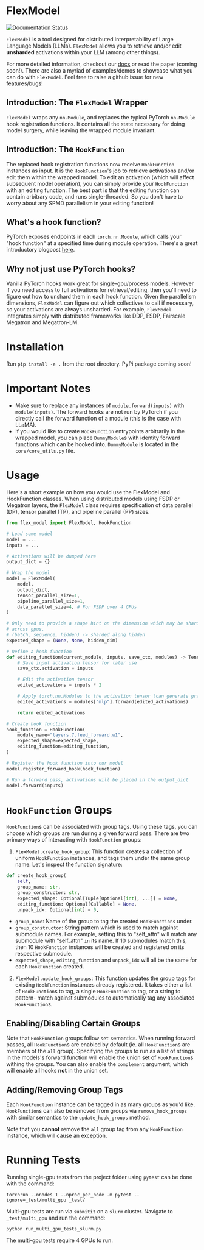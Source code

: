 # FlexModel
[![Documentation Status](https://readthedocs.org/projects/flexmodel/badge/?version=latest)](https://flexmodel.readthedocs.io/en/latest/)

`FlexModel` is a tool designed for distributed interpretability of Large
Language Models (LLMs). `FlexModel` allows you to retrieve and/or edit
**unsharded** activations within your LLM (among other things).

For more detailed information, checkout our [docs](https://flexmodel.readthedocs.io/en/latest/)
or read the paper (coming soon!). There are also a myriad of examples/demos
to showcase what you can do with `FlexModel`. Feel free to raise a github issue
for new features/bugs!

## Introduction: The `FlexModel` Wrapper
`FlexModel` wraps any `nn.Module`, and replaces the typical PyTorch
`nn.Module` hook registration functions. It contains all the state necessary
for doing model surgery, while leaving the wrapped module invariant.

## Introduction: The `HookFunction`
The replaced hook registration functions now receive `HookFunction` instances
as input. It is the `HookFunction`'s job to retrieve activations and/or
edit them within the wrapped model. To edit an activation (which will affect
subsequent model operation), you can simply provide your `HookFunction` with
an editing function. The best part is that the editing function can contain
arbitrary code, and runs single-threaded. So you don't have to worry about any
SPMD parallelism in your editing function!

## What's a hook function?
PyTorch exposes endpoints in each `torch.nn.Module`, which calls your
"hook function" at a specified time during module operation. There's a great
introductory blogpost
[here](https://web.stanford.edu/~nanbhas/blog/forward-hooks-pytorch/).

## Why not just use PyTorch hooks?
Vanilla PyTorch hooks work great for single-gpu/process models. However if you
need access to full activations for retrieval/editing, then you'll need to
figure out how to unshard them in each hook function. Given the parallelism
dimensions, `FlexModel` can figure out which collectives to call if necessary,
so your activations are always unsharded. For example, `FlexModel` integrates
simply with distributed frameworks like DDP, FSDP, Fairscale Megatron and
Megatron-LM.


# Installation
Run `pip install -e .` from the root directory. PyPi package coming soon!


# Important Notes
- Make sure to replace any instances of `module.forward(inputs)` with
`module(inputs)`. The forward hooks are not run by PyTorch if you directly call
the forward function of a module (this is the case with LLaMA).
- If you would like to create `HookFunction` entrypoints arbitrarily in the
wrapped model, you can place `DummyModule`s with identity forward functions
which can be hooked into. `DummyModule` is located in the `core/core_utils.py`
file.


# Usage
Here's a short example on how you would use the FlexModel and HookFunction
classes. When using distributed models using FSDP or Megatron layers, the
`FlexModel` class requires specification of data parallel (DP), tensor parallel
(TP), and pipeline parallel (PP) sizes.
```python
from flex_model import FlexModel, HookFunction

# Load some model
model = ...
inputs = ...

# Activations will be dumped here
output_dict = {}

# Wrap the model
model = FlexModel(
    model,
    output_dict,
    tensor_parallel_size=1,
    pipeline_parallel_size=1,
    data_parallel_size=4, # For FSDP over 4 GPUs
)

# Only need to provide a shape hint on the dimension which may be sharded
# across gpus.
# (batch, sequence, hidden) -> sharded along hidden
expected_shape = (None, None, hidden_dim)

# Define a hook function
def editing_function(current_module, inputs, save_ctx, modules) -> Tensor
    # Save input activation tensor for later use
    save_ctx.activation = inputs

    # Edit the activation tensor
    edited_activations = inputs * 2

    # Apply torch.nn.Modules to the activation tensor (can generate grads)
    edited_activations = modules["mlp"].forward(edited_activations)

    return edited_activations

# Create hook function
hook_function = HookFunction(
    module_name="layers.7.feed_forward.w1",
    expected_shape=expected_shape,
    editing_function=editing_function,
)

# Register the hook function into our model
model.register_forward_hook(hook_function)

# Run a forward pass, activations will be placed in the output_dict
model.forward(inputs)
```

# `HookFunction` Groups
`HookFunction`s can be associated with group tags. Using these tags, you can
choose which groups are run during a given forward pass. There are two primary
ways of interacting with `HookFunction` groups:
1. `FlexModel.create_hook_group`: This function creates a collection of uniform
`HookFunction` instances, and tags them under the same group name. Let's
inspect the function signature:
```python
def create_hook_group(
    self,
    group_name: str,
    group_constructor: str,
    expected_shape: Optional[Tuple[Optional[int], ...]] = None,
    editing_function: Optional[Callable] = None,
    unpack_idx: Optional[int] = 0,
```

- `group_name`: Name of the group to tag the created `HookFunctions` under.
- `group_constructor`: String pattern which is used to match against
submodule names. For example, setting this to "self_attn" will match any
submodule with "self_attn" `in` its name. If 10 submodules match this, then
10 `HookFunction` instances will be created and registered on its respective
submodule.
- `expected_shape`, `editing_function` and `unpack_idx` will all be the
same for each `HookFunction` created.
2. `FlexModel.update_hook_groups`: This function updates the group tags for
existing `HookFunction` instances already registered. It takes either a list of
`HookFunction`s to tag, a single `HookFunction` to tag, or a string to pattern-
match against submodules to automatically tag any associated `HookFunction`s.

## Enabling/Disabling Certain Groups
Note that `HookFunction` groups follow `set` semantics. When running forward passes, all
`HookFunction`s are enabled by default (ie. all `HookFunction`s are members of
the `all` group). Specifying the groups to run as a list of strings in the
models's forward function will enable the union set of `HookFunction`s withing
the groups. You can also enable the `complement` argument, which will enable
all hooks **not** in the union set.

## Adding/Removing Group Tags
Each `HookFunction` instance can be tagged in as many groups as you'd like.
`HookFunction`s can also be removed from groups via `remove_hook_groups` with
similar semantics to the `update_hook_groups` method.

Note that you **cannot** remove the `all` group tag from any `HookFunction`
instance, which will cause an exception.


# Running Tests
Running single-gpu tests from the project folder using `pytest` can be done with
the command:
```
torchrun --nnodes 1 --nproc_per_node -m pytest --ignore=_test/multi_gpu _test/
```

Multi-gpu tests are run via `submitit` on a `slurm` cluster. Navigate to
`_test/multi_gpu` and run the command:
```
python run_multi_gpu_tests_slurm.py
```
The multi-gpu tests require 4 GPUs to run.
